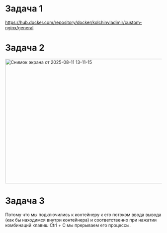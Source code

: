 # Задача 1

https://hub.docker.com/repository/docker/kolchinvladimir/custom-nginx/general

# Задача 2

<img width="1588" height="401" alt="Снимок экрана от 2025-08-11 13-11-15" src="https://github.com/user-attachments/assets/1d7636ea-29b6-4417-be87-17f77ae4e741" />

# Задача 3

Потому что мы подключились к контейнеру к его потоком ввода вывода (как бы находимся внутри контейнера) и соответственно при нажатии комбинаций клавиш Ctrl + C мы прерываем его процессы.

